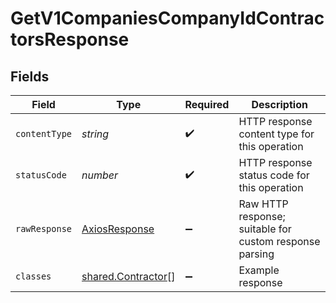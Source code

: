 # GetV1CompaniesCompanyIdContractorsResponse


## Fields

| Field                                                           | Type                                                            | Required                                                        | Description                                                     |
| --------------------------------------------------------------- | --------------------------------------------------------------- | --------------------------------------------------------------- | --------------------------------------------------------------- |
| `contentType`                                                   | *string*                                                        | :heavy_check_mark:                                              | HTTP response content type for this operation                   |
| `statusCode`                                                    | *number*                                                        | :heavy_check_mark:                                              | HTTP response status code for this operation                    |
| `rawResponse`                                                   | [AxiosResponse](https://axios-http.com/docs/res_schema)         | :heavy_minus_sign:                                              | Raw HTTP response; suitable for custom response parsing         |
| `classes`                                                       | [shared.Contractor](../../../sdk/models/shared/contractor.md)[] | :heavy_minus_sign:                                              | Example response                                                |